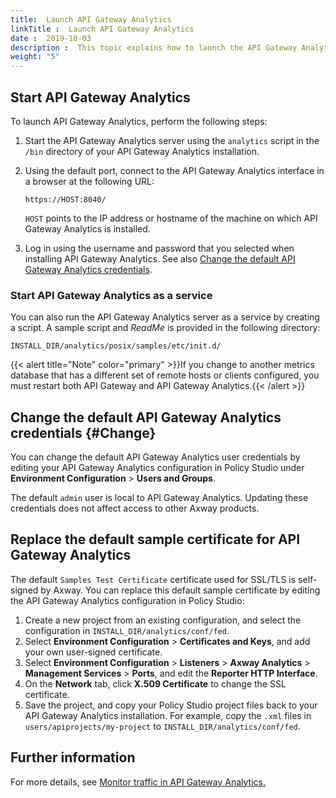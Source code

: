 ```yaml
---
title:  Launch API Gateway Analytics 
linkTitle :  Launch API Gateway Analytics 
date :  2019-10-03 
description :  This topic explains how to launch the API Gateway Analytics web console used to monitor your API Gateway domain. It also explains how to change the default API Gateway Analytics user credentials and sample certificate for TLS. 
weight: "5"
---
```


## Start API Gateway Analytics

To launch API Gateway Analytics, perform the following steps:

1. Start the API Gateway Analytics server using the `analytics` script in the `/bin`
    directory of your API Gateway Analytics installation.
2. Using the default port, connect to the API Gateway Analytics interface in a browser at the following URL:

    ``` {space="preserve"}
    https://HOST:8040/
    ```
    `HOST` points to the IP address or hostname of the machine on which API Gateway Analytics is installed.
3. Log in using the username and password that you selected when installing API Gateway Analytics. See also [Change the default API Gateway Analytics credentials](#Change).

### Start API Gateway Analytics as a service

You can also run the API Gateway Analytics server as a service by creating a script. A sample script and *ReadMe* is provided in the following directory:

`INSTALL_DIR/analytics/posix/samples/etc/init.d/`

{{< alert title="Note" color="primary" >}}If you change to another metrics database that has a different set of remote hosts or clients configured, you must restart both API Gateway and API Gateway Analytics.{{< /alert >}}

## Change the default API Gateway Analytics credentials {#Change}

You can change the default API Gateway Analytics user credentials by editing your API Gateway Analytics configuration in Policy Studio under **Environment Configuration** > **Users and Groups**.

The default `admin` user is local to API Gateway Analytics. Updating these credentials does not affect access to other Axway products.

## Replace the default sample certificate for API Gateway Analytics

The default `Samples Test Certificate` certificate used for SSL/TLS is self-signed by Axway. You can replace this default sample certificate by editing the API Gateway Analytics configuration in Policy Studio:

1. Create a new project from an existing configuration, and select the configuration in `INSTALL_DIR/analytics/conf/fed`.
2. Select **Environment Configuration** > **Certificates and Keys**, and add your own user-signed certificate.
3. Select **Environment Configuration** > **Listeners** > **Axway Analytics** > **Management Services** > **Ports**, and edit the **Reporter HTTP Interface**.
4. On the **Network** tab, click **X.509 Certificate** to change the SSL certificate.
5. Save the project, and copy your Policy Studio project files back to your API Gateway Analytics installation. For example, copy the `.xml` files in `users/apiprojects/my-project` to `INSTALL_DIR/analytics/conf/fed`.

## Further information

For more details, see [Monitor traffic in API Gateway Analytics.](/docs/apimanager_analytics/analytics_monitoring)
